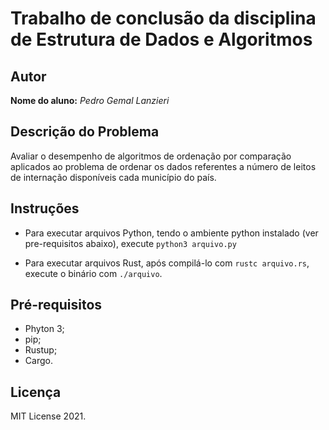 # Trabalho de conclusão da disciplina de Estrutura de Dados e Algoritmos

## Autor

**Nome do aluno:** *Pedro Gemal Lanzieri*

## Descrição do Problema

Avaliar o desempenho de algoritmos de ordenação por comparação aplicados ao problema de ordenar os dados referentes a número de leitos de internação disponíveis cada município do país.

## Instruções

- Para executar arquivos Python, tendo o ambiente python instalado (ver pre-requisitos abaixo), execute `python3 arquivo.py`

- Para executar arquivos Rust, após compilá-lo com `rustc arquivo.rs`, execute o binário com `./arquivo`.

## Pré-requisitos

* Phyton 3;
* pip;
* Rustup;
* Cargo.

## Licença

MIT License 2021.